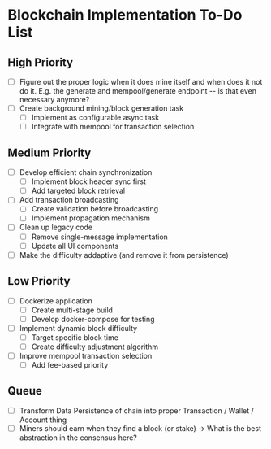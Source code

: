 # Blockchain Implementation To-Do List

## High Priority
  - [ ] Figure out the proper logic when it does mine itself and when does it not do it. E.g. the generate and mempool/generate endpoint -- is that even necessary anymore? 
- [ ] Create background mining/block generation task
  - [ ] Implement as configurable async task
  - [ ] Integrate with mempool for transaction selection

## Medium Priority
- [ ] Develop efficient chain synchronization
  - [ ] Implement block header sync first
  - [ ] Add targeted block retrieval
- [ ] Add transaction broadcasting
  - [ ] Create validation before broadcasting
  - [ ] Implement propagation mechanism
- [ ] Clean up legacy code
  - [ ] Remove single-message implementation
  - [ ] Update all UI components
- [ ] Make the difficulty addaptive (and remove it from persistence)

## Low Priority
- [ ] Dockerize application
  - [ ] Create multi-stage build
  - [ ] Develop docker-compose for testing
- [ ] Implement dynamic block difficulty
  - [ ] Target specific block time
  - [ ] Create difficulty adjustment algorithm
- [ ] Improve mempool transaction selection
  - [ ] Add fee-based priority

## Queue
- [ ] Transform Data Persistence of chain into proper Transaction / Wallet / Account thing
- [ ] Miners should earn when they find a block (or stake) -> What is the best abstraction in the consensus here? 
